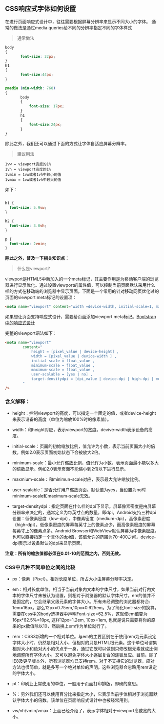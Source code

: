 CSS响应式字体如何设置
---

在进行页面响应式设计中，往往需要根据屏幕分辨率来显示不同大小的字体。
通常的做法是通过media queries给不同的分辨率指定不同的字体样式

> 通常做法

```css
body
{
       font-size: 22px; 
}
h1
{
       font-size:44px;
}

@media (min-width: 768)
{
       body
       {
           font-size: 17px; 
       }
       h1
       {
           font-size:24px;
       }
}
```

除此之外，我们还可以通过下面的方式让字体自适应屏幕分辨率。

> 建议用法
  
```text
1vw = viewport宽度的1%
1vh = viewport高度的1%
1vmin = 1vw或者1vh中较小的值
1vmax = 1vw或者1vh中较大的值
```  

如下：

```css

h1 {
  font-size: 5.9vw;
}

h2 {
  font-size: 3.0vh;
}

p {
  font-size: 2vmin;
}
```

**除此之外，普及一下相关知识点：**

> 什么是viewport?

viewport是HTML5中新加入的一个meta标记，其主要作用是为移动客户端的浏览器进行显示优化。通过设置viewport的属性值，可以控制当前页面默认采用什么样的方式在移动端的浏览器中显示页面。下面是一个常用的针对移动网页优化过的页面的viewport meta标记的设置项：

```html
<meta name="viewport" content="width =device-width, initial-scale=1, maximum-scale=1"/>
```
如果想让页面支持响应式设计，需要给页面添加viewport meta标记。[Bootstrap中的响应式设计](https://v2.bootcss.com/scaffolding.html#responsive)

完整的viewport语法如下：

```html
<meta name="viewport"
        content="
            height = [pixel_value | device-height] ,
            width = [pixel_value | device-width ] ,
            initial-scale = float_value ,
            minimum-scale = float_value ,
            maximum-scale = float_value ,
            user-scalable = [yes | no] ,
            target-densitydpi = [dpi_value | device-dpi | high-dpi | medium-dpi | low-dpi]
        "
/>
```
### 含义解释：

+ height：控制viewport的高度，可以指定一个固定的值，或者device-height来表示设备的高度（单位为缩放100%时的像素值）。

+ width：和height对应，表示viewport的宽度。devive-width表示设备的高度。

+ initial-scale：页面的初始缩放比例，值允许为小数，表示当前页面大小的倍数。例如2.0表示页面初始状态下会被放大2倍。

+ minimum-scale：最小允许缩放比例，值允许为小数，表示页面最小能以多大的倍数显示。例如2.0表示页面不能缩小到2倍以下进行显示。

+ maxmium-scale：和minimun-scale对应，表示最大允许缩放比例。

+ user-scalable：是否允许用户缩放页面。默认值为yes，当设置为no时minimum-scale和maximum-scale无效。

+ target-densitydpi：指定页面在什么样的dpi下显示。屏幕像素密度是由屏幕分辨率来决定的，通常定义为每英寸点的数量，即dpi。Android支持三种dpi设置：低像素密度（low-dpi），中像素密度（medium-dpi），高像素密度（high-dpi）。低像素密度的屏幕每英寸上的像素点少，而高像素密度的屏幕每英寸上的像素点多。Android Browser和WebView默认屏幕为中像素密度。也可以直接指定一个具体的dpi值，该值允许的范围为70-400之间。device-dpi表示以设备默认的dpi来显示页面。

**注意：所有的缩放值都必须在0.01-10的范围之内，否则无效。**

### CSS中几种不同单位之间的比较

+ px：像素（Pixel）。相对长度单位，所占大小由屏幕分辨率决定。

+ em：相对长度单位。相当于当前对象内文本的字体尺寸，如果当前对行内文本的字体尺寸未被认为设置，则相对于浏览器的默认字体尺寸。em的值并不是固定的，它会继承父级元素的字体大小。所有未经调整的浏览器都符合: 1em=16px。那么12px=0.75em,10px=0.625em。为了简化font-size的换算，需要在css中的body选择器中声明Font-size=62.5%，这就使em值变为 16px*62.5%=10px, 这样12px=1.2em, 10px=1em, 也就是说只需要将你的原来的px数值除以10，然后换上em作为单位就行了。

+ rem：CSS3新增的一个相对单位。与em的主要区别在于使用rem为元素设定字体大小时，仍然是相对大小，但相对的只是HTML根元素。这个单位可谓集相对大小和绝对大小的优点于一身，通过它既可以做到只修改根元素就成比例地调整所有字体大小，又可以避免字体大小逐层复合的连锁反应。目前，除了IE8及更早版本外，所有浏览器均已支持rem。对于不支持它的浏览器，应对方法也很简单，就是多写一个绝对单位的声明。这些浏览器会忽略用rem设定的字体大小。

+ pt：印刷业上常使用的单位，一般用于页面打印排版，即磅的意思。

+ %：另外我们还可以使用百分比来指定大小，它表示当前字体相对于浏览器默认字体大小的倍数。该单位在页面响应式设计中也被经常用到。

+ vw/vh/vmin/vmax：上面已经介绍了，表示字体相对于viewport高或宽的大小。

  

